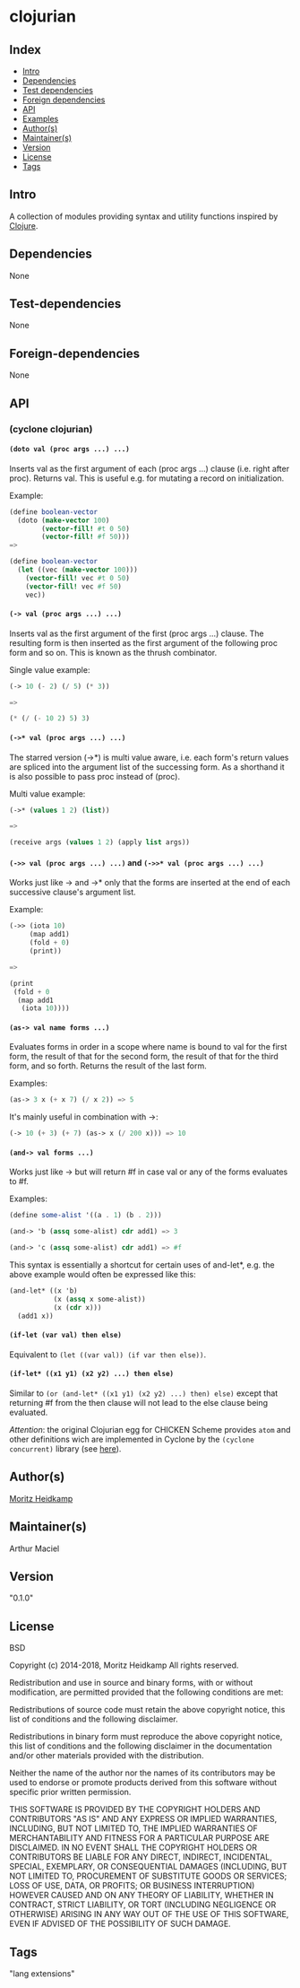 # clojurian
## Index 
- [Intro](#Intro)
- [Dependencies](#Dependencies)
- [Test dependencies](#Test-dependencies)
- [Foreign dependencies](#Foreign-dependencies)
- [API](#API)
- [Examples](#Examples)
- [Author(s)](#Author(s))
- [Maintainer(s)](#Maintainer(s))
- [Version](#Version) 
- [License](#License) 
- [Tags](#Tags) 

## Intro 
A collection of modules providing syntax and utility functions inspired by [Clojure](https://clojure.com).

## Dependencies 
None

## Test-dependencies 
None

## Foreign-dependencies 
None

## API 

### (cyclone clojurian)

#### `(doto val (proc args ...) ...)` 

Inserts val as the first argument of each (proc args ...) clause (i.e. right after proc). Returns val. This is useful e.g. for mutating a record on initialization.

Example:
```scheme
(define boolean-vector
  (doto (make-vector 100)
        (vector-fill! #t 0 50)
        (vector-fill! #f 50)))
=>

(define boolean-vector
  (let ((vec (make-vector 100)))
    (vector-fill! vec #t 0 50)
    (vector-fill! vec #f 50)
    vec))
```

#### `(-> val (proc args ...) ...)`

Inserts val as the first argument of the first (proc args ...) clause. The resulting form is then inserted as the first argument of the following proc form and so on. This is known as the thrush combinator. 

Single value example:
```scheme
(-> 10 (- 2) (/ 5) (* 3))

=>

(* (/ (- 10 2) 5) 3)
```

#### `(->* val (proc args ...) ...)`

The starred version (->*) is multi value aware, i.e. each form's return values are spliced into the argument list of the successing form. As a shorthand it is also possible to pass proc instead of (proc).

Multi value example:

```scheme
(->* (values 1 2) (list))

=>

(receive args (values 1 2) (apply list args))
```

#### `(->> val (proc args ...) ...)` and `(->>* val (proc args ...) ...)`

Works just like -> and ->* only that the forms are inserted at the end of each successive clause's argument list.

Example:
```scheme
(->> (iota 10)
     (map add1)
     (fold + 0)
     (print))

=>

(print
 (fold + 0
  (map add1
   (iota 10))))
```

#### `(as-> val name forms ...)`

Evaluates forms in order in a scope where name is bound to val for the first form, the result of that for the second form, the result of that for the third form, and so forth. Returns the result of the last form.

Examples:
```scheme
(as-> 3 x (+ x 7) (/ x 2)) => 5
```
It's mainly useful in combination with ->:
```scheme
(-> 10 (+ 3) (+ 7) (as-> x (/ 200 x))) => 10
```

#### `(and-> val forms ...)`

Works just like -> but will return #f in case val or any of the forms evaluates to #f.

Examples:
```scheme
(define some-alist '((a . 1) (b . 2)))

(and-> 'b (assq some-alist) cdr add1) => 3

(and-> 'c (assq some-alist) cdr add1) => #f
```

This syntax is essentially a shortcut for certain uses of and-let*, e.g. the above example would often be expressed like this:

```scheme
(and-let* ((x 'b)
           (x (assq x some-alist))
           (x (cdr x)))
  (add1 x))
```

#### `(if-let (var val) then else)`

Equivalent to `(let ((var val)) (if var then else))`.

#### `(if-let* ((x1 y1) (x2 y2) ...) then else)` 

Similar to `(or (and-let* ((x1 y1) (x2 y2) ...) then) else)` except that returning #f from the then clause will not lead to the else clause being evaluated.

*Attention*: the original Clojurian egg for CHICKEN Scheme provides `atom` and other definitions wich are implemented in Cyclone by the `(cyclone concurrent)` library (see [here](http://justinethier.github.io/cyclone/docs/api/cyclone/concurrent)).

## Author(s)
[Moritz Heidkamp](http://wiki.call-cc.org/users/moritz-heidkamp)

## Maintainer(s) 
Arthur Maciel <arthurmaciel at gmail dot com>

## Version 
"0.1.0"

## License 
BSD

Copyright (c) 2014-2018, Moritz Heidkamp
All rights reserved.

Redistribution and use in source and binary forms, with or without
modification, are permitted provided that the following conditions are
met:

Redistributions of source code must retain the above copyright
notice, this list of conditions and the following disclaimer.

Redistributions in binary form must reproduce the above copyright
notice, this list of conditions and the following disclaimer in the
documentation and/or other materials provided with the distribution.

Neither the name of the author nor the names of its contributors may
be used to endorse or promote products derived from this software
without specific prior written permission.

THIS SOFTWARE IS PROVIDED BY THE COPYRIGHT HOLDERS AND CONTRIBUTORS
"AS IS" AND ANY EXPRESS OR IMPLIED WARRANTIES, INCLUDING, BUT NOT
LIMITED TO, THE IMPLIED WARRANTIES OF MERCHANTABILITY AND FITNESS
FOR A PARTICULAR PURPOSE ARE DISCLAIMED. IN NO EVENT SHALL THE
COPYRIGHT HOLDERS OR CONTRIBUTORS BE LIABLE FOR ANY DIRECT,
INDIRECT, INCIDENTAL, SPECIAL, EXEMPLARY, OR CONSEQUENTIAL DAMAGES
(INCLUDING, BUT NOT LIMITED TO, PROCUREMENT OF SUBSTITUTE GOODS OR
SERVICES; LOSS OF USE, DATA, OR PROFITS; OR BUSINESS INTERRUPTION)
HOWEVER CAUSED AND ON ANY THEORY OF LIABILITY, WHETHER IN CONTRACT,
STRICT LIABILITY, OR TORT (INCLUDING NEGLIGENCE OR OTHERWISE)
ARISING IN ANY WAY OUT OF THE USE OF THIS SOFTWARE, EVEN IF ADVISED
OF THE POSSIBILITY OF SUCH DAMAGE.

## Tags 
"lang extensions"
